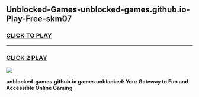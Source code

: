 
## Unblocked-Games-unblocked-games.github.io-Play-Free-skm07
<h3>
<a href="https://premium76.site?title=unblocked-games.github.io&ref=17A">CLICK TO PLAY</a></h3>
<hr>

<h3>
<a href="https://premium76.site?title=unblocked-games.github.io&ref=17A">CLICK 2 PLAY</a>
  
</h3>

<a href="https://premium76.site?title=unblocked-games.github.io&ref=17A"><img src="https://clearcache.store/games.png"></a>


**unblocked-games.github.io games unblocked: Your Gateway to Fun and Accessible Online Gaming**
